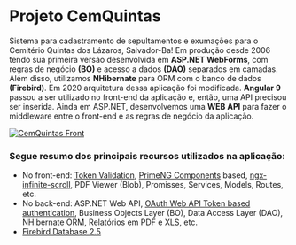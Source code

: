 # Projeto CemQuintas
Sistema para cadastramento de sepultamentos e exumações para o Cemitério Quintas dos Lázaros, Salvador-Ba! Em produção desde 2006 tendo sua primeira versão desenvolvida em **ASP.NET WebForms**, com regras de negócio **(BO)** e acesso a dados **(DAO)** separados em camadas. Além disso, utilizamos **NHibernate** para ORM com o banco de dados **(Firebird)**. Em 2020 arquitetura dessa aplicação foi modificada. **Angular 9** passou a ser utilizado no front-end da aplicação e, então, uma API precisou ser inserida. Ainda em ASP.NET, desenvolvemos uma **WEB API** para fazer o middleware entre o front-end e as regras de negócio da aplicação.

[![CemQuintas Front](http://sis.saude.ba.gov.br/CemQuintas/assets/images/cemquintas.png "CemQuintas Front")](sis.saude.ba.gov.br/CemQuintas/assets/images/cemquintas.png "CemQuintas Front")

### Segue resumo dos principais recursos utilizados na aplicação:
- No front-end: [Token Validation](http://www.advancesharp.com/blog/1237/angular-6-web-api-2-bearer-token-authentication-add-to-header-with-httpinterceptor "Token Validation"), [PrimeNG Components](https://www.primefaces.org/primeng/ "PrimeNG Components") based, [ngx-infinite-scroll](https://www.npmjs.com/package/ngx-infinite-scroll/ "ngx-infinite-scroll"), PDF Viewer (Blob), Promisses, Services, Models, Routes, etc.
- No back-end: ASP.NET Web API, [OAuth Web API Token based authentication](http://www.advancesharp.com/blog/1216/oauth-web-api-token-based-authentication-with-custom-database "OAuth Web API Token based authentication"), Business Objects Layer (BO), Data Access Layer (DAO), NHibernate ORM, Relatórios em PDF e XLS, etc.
- [Firebird Database 2.5](https://firebirdsql.org/ "Firebird Database 2.5")
